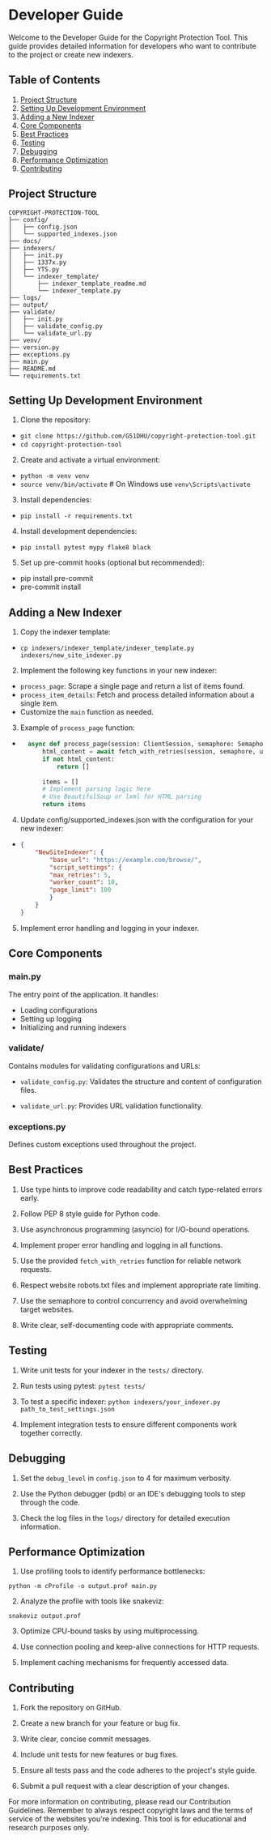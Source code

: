 # Developer Guide

Welcome to the Developer Guide for the Copyright Protection Tool. This guide provides detailed information for developers who want to contribute to the project or create new indexers.

## Table of Contents

1. [Project Structure](#project-structure)
2. [Setting Up Development Environment](#setting-up-development-environment)
3. [Adding a New Indexer](#adding-a-new-indexer)
4. [Core Components](#core-components)
5. [Best Practices](#best-practices)
6. [Testing](#testing)
7. [Debugging](#debugging)
8. [Performance Optimization](#performance-optimization)
9. [Contributing](#contributing)

## Project Structure

```
COPYRIGHT-PROTECTION-TOOL
├── config/
│   ├── config.json
│   └── supported_indexes.json
├── docs/
├── indexers/
│   ├── init.py
│   ├── 1337x.py
│   ├── YTS.py
│   └── indexer_template/
│       ├── indexer_template_readme.md
│       └── indexer_template.py
├── logs/
├── output/
├── validate/
│   ├── init.py
│   ├── validate_config.py
│   └── validate_url.py
├── venv/
├── version.py
├── exceptions.py
├── main.py
├── README.md
└── requirements.txt
```

## Setting Up Development Environment

1. Clone the repository:

- `git clone https://github.com/G51DHU/copyright-protection-tool.git`
- `cd copyright-protection-tool`

2. Create and activate a virtual environment:

- `python -m venv venv`
- `source venv/bin/activate`  # On Windows use `venv\Scripts\activate`

3. Install dependencies:

- `pip install -r requirements.txt`

4. Install development dependencies:

- `pip install pytest mypy flake8 black`

5. Set up pre-commit hooks (optional but recommended):

- pip install pre-commit
- pre-commit install

## Adding a New Indexer

1. Copy the indexer template:

- `cp indexers/indexer_template/indexer_template.py indexers/new_site_indexer.py`

2. Implement the following key functions in your new indexer:

- `process_page`: Scrape a single page and return a list of items found.
- `process_item_details`: Fetch and process detailed information about a single item.
- Customize the `main` function as needed.

3. Example of `process_page` function:

- ```python
    async def process_page(session: ClientSession, semaphore: Semaphore, url: str, logger: logging.Logger) -> List[Dict[str, Any]]:
        html_content = await fetch_with_retries(session, semaphore, url, logger)
        if not html_content:
            return []
        
        items = []
        # Implement parsing logic here
        # Use BeautifulSoup or lxml for HTML parsing
        return items

    ```


4. Update config/supported_indexes.json with the configuration for your new indexer:

-   ```json
    {
        "NewSiteIndexer": {
            "base_url": "https://example.com/browse/",
            "script_settings": {
            "max_retries": 5,
            "worker_count": 10,
            "page_limit": 100
            }
        }
    }
    ```

5. Implement error handling and logging in your indexer.

## Core Components

### main.py

The entry point of the application. It handles:

- Loading configurations
- Setting up logging
- Initializing and running indexers

### validate/

Contains modules for validating configurations and URLs:

- `validate_config.py`: Validates the structure and content of configuration files.

- `validate_url.py`: Provides URL validation functionality.

### exceptions.py

Defines custom exceptions used throughout the project.

## Best Practices

1. Use type hints to improve code readability and catch type-related errors early.

2. Follow PEP 8 style guide for Python code.

3. Use asynchronous programming (asyncio) for I/O-bound operations.

4. Implement proper error handling and logging in all functions.

5. Use the provided `fetch_with_retries` function for reliable network requests.

6. Respect website robots.txt files and implement appropriate rate limiting.

7. Use the semaphore to control concurrency and avoid overwhelming target websites.

8. Write clear, self-documenting code with appropriate comments.

## Testing

1. Write unit tests for your indexer in the `tests/` directory.

2. Run tests using pytest: 
    `pytest tests/`

3. To test a specific indexer:
`python indexers/your_indexer.py path_to_test_settings.json`

4. Implement integration tests to ensure different components work together correctly.

## Debugging

1. Set the `debug_level` in `config.json` to 4 for maximum verbosity.

2. Use the Python debugger (pdb) or an IDE's debugging tools to step through the code.

3. Check the log files in the `logs/` directory for detailed execution information.

## Performance Optimization

1. Use profiling tools to identify performance bottlenecks:

`python -m cProfile -o output.prof main.py`

2. Analyze the profile with tools like snakeviz:

`snakeviz output.prof`

3. Optimize CPU-bound tasks by using multiprocessing.

4. Use connection pooling and keep-alive connections for HTTP requests.

5. Implement caching mechanisms for frequently accessed data.


## Contributing

1. Fork the repository on GitHub.

2. Create a new branch for your feature or bug fix.

3. Write clear, concise commit messages.

4. Include unit tests for new features or bug fixes.

5. Ensure all tests pass and the code adheres to the project's style guide.

6. Submit a pull request with a clear description of your changes.

For more information on contributing, please read our Contribution Guidelines.
Remember to always respect copyright laws and the terms of service of the websites you're indexing. This tool is for educational and research purposes only.

